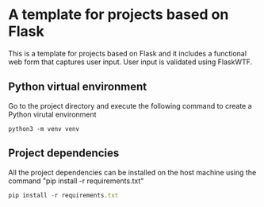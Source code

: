 # A template for projects based on Flask

This is a template for projects based on Flask and it includes a functional web form that captures user input. User input is validated using FlaskWTF. 

## Python virtual environment
Go to the project directory and execute the following command to create a Python virutal environment

```
python3 -m venv venv
```

## Project dependencies
All the project dependencies can be installed on the host machine using the command "pip install -r requirements.txt"
```javascript
pip install -r requirements.txt
```
